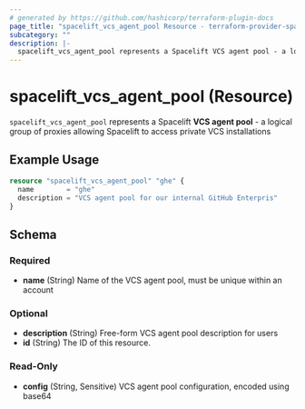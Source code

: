 ```yaml
---
# generated by https://github.com/hashicorp/terraform-plugin-docs
page_title: "spacelift_vcs_agent_pool Resource - terraform-provider-spacelift"
subcategory: ""
description: |-
  spacelift_vcs_agent_pool represents a Spacelift VCS agent pool - a logical group of proxies allowing Spacelift to access private VCS installations
---
```


# spacelift_vcs_agent_pool (Resource)

`spacelift_vcs_agent_pool` represents a Spacelift **VCS agent pool** - a logical group of proxies allowing Spacelift to access private VCS installations

## Example Usage

```terraform
resource "spacelift_vcs_agent_pool" "ghe" {
  name        = "ghe"
  description = "VCS agent pool for our internal GitHub Enterpris"
}
```

<!-- schema generated by tfplugindocs -->
## Schema

### Required

- **name** (String) Name of the VCS agent pool, must be unique within an account

### Optional

- **description** (String) Free-form VCS agent pool description for users
- **id** (String) The ID of this resource.

### Read-Only

- **config** (String, Sensitive) VCS agent pool configuration, encoded using base64


